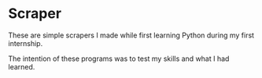 # Scraper

These are simple scrapers I made while first learning Python during my first internship. 

The intention of these programs was to test my skills and what I had learned.
